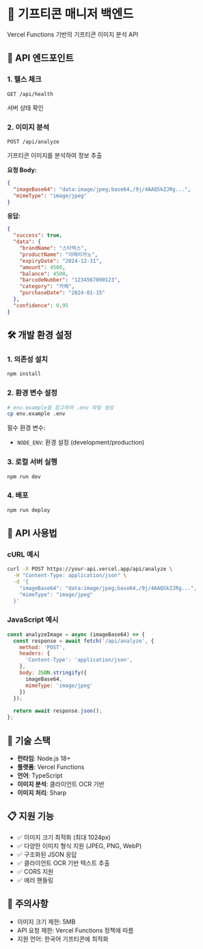 # 🎁 기프티콘 매니저 백엔드

Vercel Functions 기반의 기프티콘 이미지 분석 API

## 🚀 API 엔드포인트

### 1. 헬스 체크
```
GET /api/health
```
서버 상태 확인

### 2. 이미지 분석
```
POST /api/analyze
```
기프티콘 이미지를 분석하여 정보 추출

**요청 Body:**
```json
{
  "imageBase64": "data:image/jpeg;base64,/9j/4AAQSkZJRg...",
  "mimeType": "image/jpeg"
}
```

**응답:**
```json
{
  "success": true,
  "data": {
    "brandName": "스타벅스",
    "productName": "아메리카노",
    "expiryDate": "2024-12-31",
    "amount": 4500,
    "balance": 4500,
    "barcodeNumber": "1234567890123",
    "category": "카페",
    "purchaseDate": "2024-01-15"
  },
  "confidence": 0.95
}
```

## 🛠 개발 환경 설정

### 1. 의존성 설치
```bash
npm install
```

### 2. 환경 변수 설정
```bash
# env.example을 참고하여 .env 파일 생성
cp env.example .env
```

필수 환경 변수:
- `NODE_ENV`: 환경 설정 (development/production)

### 3. 로컬 서버 실행
```bash
npm run dev
```

### 4. 배포
```bash
npm run deploy
```

## 📝 API 사용법

### cURL 예시
```bash
curl -X POST https://your-api.vercel.app/api/analyze \
  -H "Content-Type: application/json" \
  -d '{
    "imageBase64": "data:image/jpeg;base64,/9j/4AAQSkZJRg...",
    "mimeType": "image/jpeg"
  }'
```

### JavaScript 예시
```javascript
const analyzeImage = async (imageBase64) => {
  const response = await fetch('/api/analyze', {
    method: 'POST',
    headers: {
      'Content-Type': 'application/json',
    },
    body: JSON.stringify({
      imageBase64,
      mimeType: 'image/jpeg'
    })
  });
  
  return await response.json();
};
```

## 🔧 기술 스택

- **런타임**: Node.js 18+
- **플랫폼**: Vercel Functions
- **언어**: TypeScript
- **이미지 분석**: 클라이언트 OCR 기반
- **이미지 처리**: Sharp

## 📋 지원 기능

- ✅ 이미지 크기 최적화 (최대 1024px)
- ✅ 다양한 이미지 형식 지원 (JPEG, PNG, WebP)
- ✅ 구조화된 JSON 응답
- ✅ 클라이언트 OCR 기반 텍스트 추출
- ✅ CORS 지원
- ✅ 에러 핸들링

## 🚨 주의사항

- 이미지 크기 제한: 5MB
- API 요청 제한: Vercel Functions 정책에 따름
- 지원 언어: 한국어 기프티콘에 최적화 